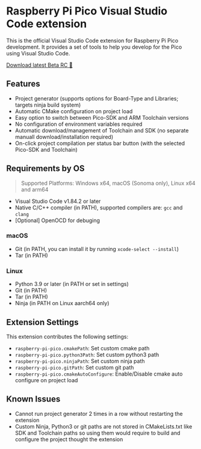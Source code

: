 # Raspberry Pi Pico Visual Studio Code extension

This is the official Visual Studio Code extension for Raspberry Pi Pico development. It provides a set of tools to help you develop for the Pico using Visual Studio Code.

[Download latest Beta RC 📀](https://github.com/paulober/vscode-raspberry-pi-pico/releases/tag/v0.9.2)

## Features

- Project generator (supports options for Board-Type and Libraries; targets ninja build system)
- Automatic CMake configuration on project load
- Easy option to switch between Pico-SDK and ARM Toolchain versions
- No configuration of environment variables required
- Automatic download/management of Toolchain and SDK (no separate manuall download/installation required)
- On-click project compilation per status bar button (with the selected Pico-SDK and Toolchain)

## Requirements by OS

> Supported Platforms: Windows x64, macOS (Sonoma only), Linux x64 and arm64

- Visual Studio Code v1.84.2 or later
- Native C/C++ compiler (in PATH), supported compilers are: `gcc` and `clang`
- \[Optional\] OpenOCD for debuging

### macOS
- Git (in PATH, you can install it by running `xcode-select --install`)
- Tar (in PATH)

### Linux
- Python 3.9 or later (in PATH or set in settings)
- Git (in PATH)
- Tar (in PATH)
- Ninja (in PATH on Linux aarch64 only)

## Extension Settings

This extension contributes the following settings:

* `raspberry-pi-pico.cmakePath`: Set custom cmake path
* `raspberry-pi-pico.python3Path`: Set custom python3 path
* `raspberry-pi-pico.ninjaPath`: Set custom ninja path
* `raspberry-pi-pico.gitPath`: Set custom git path
* `raspberry-pi-pico.cmakeAutoConfigure`: Enable/Disable cmake auto configure on project load

## Known Issues

- Cannot run project generator 2 times in a row without restarting the extension
- Custom Ninja, Python3 or git paths are not stored in CMakeLists.txt like SDK and Toolchain paths so using them would require to build and configure the project thought the extension

